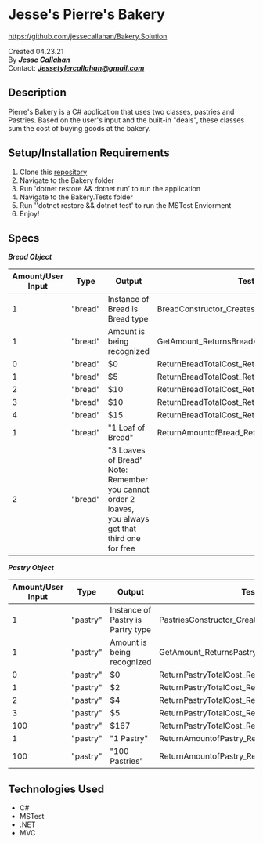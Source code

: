 # Jesse's Pierre's Bakery
https://github.com/jessecallahan/Bakery.Solution

Created 04.23.21</br>
By _**Jesse Callahan**_</br>
Contact: _**Jessetylercallahan@gmail.com**_</br>

## Description
Pierre's Bakery is a C# application that uses two classes, pastries and Pastries. Based on the user's input and the built-in "deals", these classes sum the cost of buying goods at the bakery.

## Setup/Installation Requirements

1. Clone this [repository](https://github.com/jessecallahan/Bakery.Solution)
2. Navigate to the Bakery folder
3. Run 'dotnet restore && dotnet run' to run the application
4. Navigate to the Bakery.Tests folder
5. Run ''dotnet restore && dotnet test' to run the MSTest Enviorment
6. Enjoy!

## Specs

_**Bread Object**_

|  Amount/User Input|  Type | Output  | Test Function |
|---|---|---|---|
| 1  |  "bread" | Instance of Bread is Bread type | BreadConstructor_CreatesInstanceOfBread_Bread() | 
| 1  |  "bread"  | Amount is being recognized | GetAmount_ReturnsBreadAmount_Int() |
| 0  |  "bread" | $0 |ReturnBreadTotalCost_ReturnsBreadTotalCostTest1_Int()|
| 1  |  "bread" | $5  | ReturnBreadTotalCost_ReturnsBreadTotalCostTest2_Int() |
| 2  |  "bread" | $10  | ReturnBreadTotalCost_ReturnsBreadTotalCostTest3_Int() |
| 3  |  "bread" | $10  | ReturnBreadTotalCost_ReturnsBreadTotalCostTest4_Int() |
| 4  |  "bread" | $15  | ReturnBreadTotalCost_ReturnsBreadTotalCostTest5_Int() |
| 1  |  "bread" | "1 Loaf of Bread" | ReturnAmountofBread_ReturnsBreadDetailsTest1_String() |
| 2  |  "bread" | "3 Loaves of Bread" Note: Remember you cannot order 2 loaves, you always get that third one for free| 

_**Pastry Object**_

|  Amount/User Input|  Type | Output  | Test Function |
|---|---|---|---|
| 1  |  "pastry" | Instance of Pastry is Partry type | PastriesConstructor_CreatesInstanceOfPastry_Pastries() | 
| 1  |  "pastry"  | Amount is being recognized | GetAmount_ReturnsPastryAmount_Int() |
| 0  |  "pastry" | $0 | ReturnPastryTotalCost_ReturnsPastryTotalCostTest1_Int()|
| 1  |  "pastry" | $2  | ReturnPastryTotalCost_ReturnsPastryTotalCostTest2_Int() |
| 2  |  "pastry" | $4  | ReturnPastryTotalCost_ReturnsPastryTotalCostTest3_Int() |
| 3  |  "pastry" | $5  | ReturnPastryTotalCost_ReturnsPastryTotalCostTest4_Int() |
| 100  |  "pastry" | $167  | ReturnPastryTotalCost_ReturnsPastryTotalCostTest5_Int() |
| 1  |  "pastry" | "1 Pastry" | ReturnAmountofPastry_ReturnsPastryDetailsTest1_String() |
| 100  |  "pastry" | "100 Pastries"  | ReturnAmountofPastry_ReturnsPastryDetailsTest2_String() |

## Technologies Used
* C#
* MSTest
* .NET
* MVC


